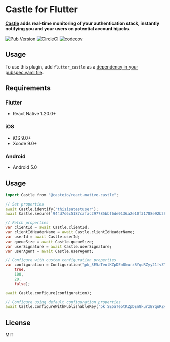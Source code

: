 # Castle for Flutter

**[Castle](https://castle.io) adds real-time monitoring of your authentication stack, instantly notifying you and your users on potential account hijacks.**

[![Pub Version](https://img.shields.io/pub/v/flutter_castle)](https://pub.dev/packages/flutter_castle)
[![CircleCI](https://img.shields.io/circleci/build/github/castle/castle-flutter/master?token=5e33890a81d6ff15736b559ad252a3b6ab6db9b2)](https://circleci.com/gh/castle/castle-flutter)
[![codecov](https://codecov.io/gh/castle/castle-flutter/branch/master/graph/badge.svg)](https://codecov.io/gh/castle/castle-flutter)

## Usage
To use this plugin, add `flutter_castle` as a [dependency in your pubspec.yaml file](https://flutter.io/platform-plugins/).

## Requirements

### Flutter
 - React Native 1.20.0+

### iOS
 - iOS 9.0+
 - Xcode 9.0+

### Android
 - Android 5.0

## Usage

```dart
import Castle from "@casteio/react-native-castle";

// Set properties
await Castle.identify('thisisatestuser');
await Castle.secure('944d7d6c5187cafac297785bbf6de0136a2e10f31788e92b2822f5cfd407fa52');

// Fetch properties
var clientId = await Castle.clientId;
var clientIdHeaderName = await Castle.clientIdHeaderName;
var userId = await Castle.userId;
var queueSize = await Castle.queueSize;
var userSignature = await Castle.userSignature;
var userAgent = await Castle.userAgent;

// Configure with custom configuration properties
var configuration = Configuration("pk_SE5aTeotKZpDEn8kurzBYquRZyy21fvZ",
    true,
    100,
    20,
    false);

await Castle.configure(configuration);

// Configure using default configuration properties
await Castle.configureWithPublishableKey('pk_SE5aTeotKZpDEn8kurzBYquRZyy21fvZ');

```

## License

MIT
